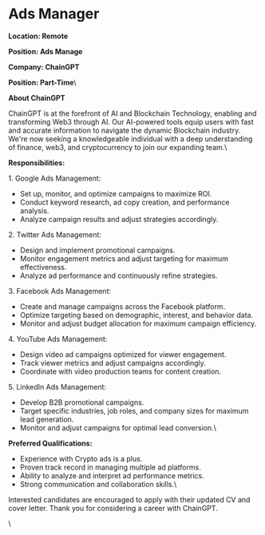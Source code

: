 # Ads Manager

**Location: Remote**

**Position: Ads Manage**

**Company: ChainGPT**

**Position: Part-Time**\


**About ChainGPT**

ChainGPT is at the forefront of AI and Blockchain Technology, enabling and transforming Web3 through AI. Our AI-powered tools equip users with fast and accurate information to navigate the dynamic Blockchain industry. We're now seeking a knowledgeable individual with a deep understanding of finance, web3, and cryptocurrency to join our expanding team.\


**Responsibilities:**

1\. Google Ads Management:&#x20;

* Set up, monitor, and optimize campaigns to maximize ROI.
* Conduct keyword research, ad copy creation, and performance analysis.
* Analyze campaign results and adjust strategies accordingly.

2\. Twitter Ads Management:

* Design and implement promotional campaigns.
* Monitor engagement metrics and adjust targeting for maximum effectiveness.
* Analyze ad performance and continuously refine strategies.

3\. Facebook Ads Management:

* Create and manage campaigns across the Facebook platform.
* Optimize targeting based on demographic, interest, and behavior data.
* Monitor and adjust budget allocation for maximum campaign efficiency.

4\. YouTube Ads Management:

* Design video ad campaigns optimized for viewer engagement.
* Track viewer metrics and adjust campaigns accordingly.
* Coordinate with video production teams for content creation.

5\. LinkedIn Ads Management:

* Develop B2B promotional campaigns.
* Target specific industries, job roles, and company sizes for maximum lead generation.
* Monitor and adjust campaigns for optimal lead conversion.\


**Preferred Qualifications:**

* Experience with Crypto ads is a plus.
* Proven track record in managing multiple ad platforms.
* Ability to analyze and interpret ad performance metrics.
* Strong communication and collaboration skills.\


Interested candidates are encouraged to apply with their updated CV and cover letter. Thank you for considering a career with ChainGPT.

\
